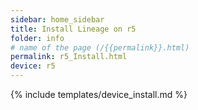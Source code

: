 ```yaml
---
sidebar: home_sidebar
title: Install Lineage on r5
folder: info
# name of the page (/{{permalink}}.html)
permalink: r5_Install.html
device: r5
---
```

{% include templates/device_install.md %}
